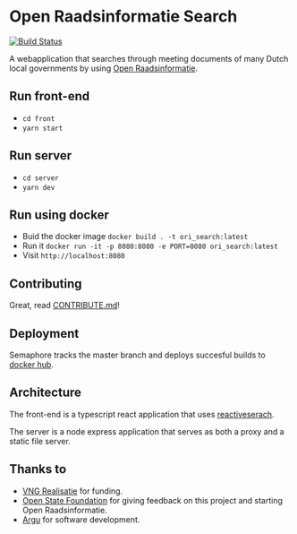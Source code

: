 # Open Raadsinformatie Search
[![Build Status](https://semaphoreci.com/api/v1/projects/9f55dbcb-3683-40e7-8f0c-293cea710d01/2575606/badge.svg)](https://semaphoreci.com/argu/ori-search)

A webapplication that searches through meeting documents of many Dutch local governments by using [Open Raadsinformatie](http://openraadsinformatie.nl).

## Run front-end

- `cd front`
- `yarn start`

## Run server

- `cd server`
- `yarn dev`

## Run using docker

- Buid the docker image `docker build . -t ori_search:latest`
- Run it `docker run -it -p 8080:8080 -e PORT=8080 ori_search:latest`
- Visit `http://localhost:8080`

## Contributing

Great, read [CONTRIBUTE.md](/CONTRIBUTE.md)!

## Deployment

Semaphore tracks the master branch and deploys succesful builds to [docker hub](https://hub.docker.com/r/argu/ori-search).

## Architecture

The front-end is a typescript react application that uses [reactiveserach](https://github.com/appbaseio/reactivesearch/issues).

The server is a node express application that serves as both a proxy and a static file server.

## Thanks to

- [VNG Realisatie](https://vngrealisatie.nl) for funding.
- [Open State Foundation](https://openstate.eu/nl/) for giving feedback on this project and starting Open Raadsinformatie.
- [Argu](https://argu.co) for software development.
